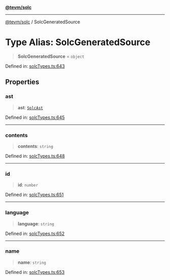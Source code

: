 [**@tevm/solc**](../README.md)

***

[@tevm/solc](../globals.md) / SolcGeneratedSource

# Type Alias: SolcGeneratedSource

> **SolcGeneratedSource** = `object`

Defined in: [solcTypes.ts:643](https://github.com/evmts/compiler/blob/main/packages/solc/src/solcTypes.ts#L643)

## Properties

### ast

> **ast**: [`SolcAst`](SolcAst.md)

Defined in: [solcTypes.ts:645](https://github.com/evmts/compiler/blob/main/packages/solc/src/solcTypes.ts#L645)

***

### contents

> **contents**: `string`

Defined in: [solcTypes.ts:648](https://github.com/evmts/compiler/blob/main/packages/solc/src/solcTypes.ts#L648)

***

### id

> **id**: `number`

Defined in: [solcTypes.ts:651](https://github.com/evmts/compiler/blob/main/packages/solc/src/solcTypes.ts#L651)

***

### language

> **language**: `string`

Defined in: [solcTypes.ts:652](https://github.com/evmts/compiler/blob/main/packages/solc/src/solcTypes.ts#L652)

***

### name

> **name**: `string`

Defined in: [solcTypes.ts:653](https://github.com/evmts/compiler/blob/main/packages/solc/src/solcTypes.ts#L653)
